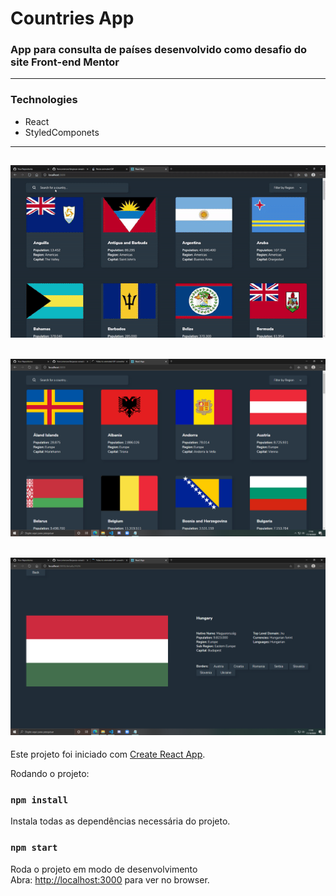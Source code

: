 # Countries App

### App para consulta de países desenvolvido como desafio do site Front-end Mentor <br />
---
### Technologies

- React
- StyledComponets

---
![gif](https://github.com/franconienow/countries-app/blob/master/screenshots/gif-demo.gif)
---
![screenshot](https://github.com/franconienow/countries-app/blob/master/screenshots/screenshot1.png)
---
![screenshot](https://github.com/franconienow/countries-app/blob/master/screenshots/screenshot2.png)
---

Este projeto foi iniciado com [Create React App](https://github.com/facebook/create-react-app).

Rodando o projeto:

### `npm install`

Instala todas as dependências necessária do projeto.

### `npm start`

Roda o projeto em modo de desenvolvimento<br />
Abra: [http://localhost:3000](http://localhost:3000) para ver no browser.
